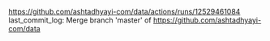 https://github.com/ashtadhyayi-com/data/actions/runs/12529461084
last_commit_log: Merge branch 'master' of https://github.com/ashtadhyayi-com/data